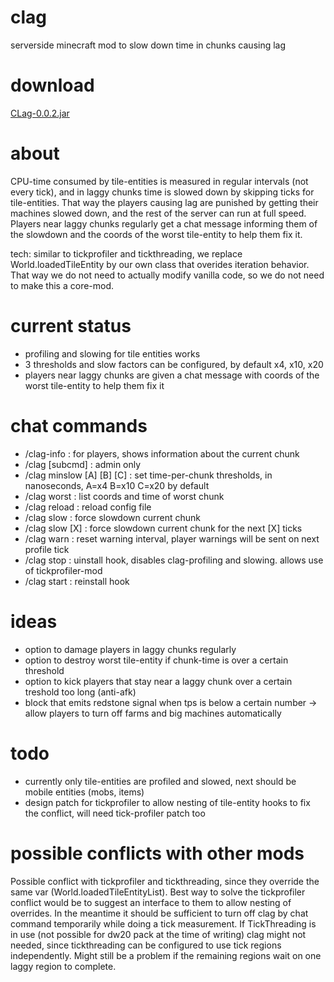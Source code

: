 clag
====

serverside minecraft mod to slow down time in chunks causing lag

download
====
[CLag-0.0.2.jar](releases/CLag-0.0.2.jar?raw=true)

about
====

CPU-time consumed by tile-entities is measured in regular intervals (not every tick),
and in laggy chunks time is slowed down by skipping ticks for tile-entities.
That way the players causing lag are punished by getting their machines slowed down,
and the rest of the server can run at full speed.
Players near laggy chunks regularly get a chat message informing them of the slowdown and the coords of the worst tile-entity to help them fix it.

tech: similar to tickprofiler and tickthreading, we replace World.loadedTileEntity by our own class that overides iteration behavior.
That way we do not need to actually modify vanilla code, so we do not need to make this a core-mod.

current status
====

* profiling and slowing for tile entities works
* 3 thresholds and slow factors can be configured, by default x4, x10, x20
* players near laggy chunks are given a chat message with coords of the worst tile-entity to help them fix it


chat commands
====

* /clag-info : for players, shows information about the current chunk
* /clag [subcmd] : admin only
* /clag minslow [A] [B] [C] : set time-per-chunk thresholds, in nanoseconds, A=x4 B=x10 C=x20 by default
* /clag worst : list coords and time of worst chunk
* /clag reload : reload config file
* /clag slow : force slowdown current chunk 
* /clag slow [X] : force slowdown current chunk for the next [X] ticks
* /clag warn : reset warning interval, player warnings will be sent on next profile tick
* /clag stop : uinstall hook, disables clag-profiling and slowing. allows use of tickprofiler-mod
* /clag start : reinstall hook


ideas
====

* option to damage players in laggy chunks regularly
* option to destroy worst tile-entity if chunk-time is over a certain threshold
* option to kick players that stay near a laggy chunk over a certain treshold too long (anti-afk)
* block that emits redstone signal when tps is below a certain number -> allow players to turn off farms and big machines automatically

todo
====

* currently only tile-entities are profiled and slowed, next should be mobile entities (mobs, items)
* design patch for tickprofiler to allow nesting of tile-entity hooks to fix the conflict, will need tick-profiler patch too


possible conflicts with other mods 
====

Possible conflict with tickprofiler and tickthreading, since they override the same var (World.loadedTileEntityList).
Best way to solve the tickprofiler conflict would be to suggest an interface to them to allow nesting of overrides.
In the meantime it should be sufficient to turn off clag by chat command temporarily while doing a tick measurement.
If TickThreading is in use (not possible for dw20 pack at the time of writing) clag might not needed, 
since tickthreading can be configured to use tick regions independently.
Might still be a problem if the remaining regions wait on one laggy region to complete.


